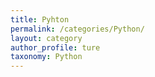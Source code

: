 ```yaml
---
title: Pyhton
permalink: /categories/Python/
layout: category
author_profile: ture
taxonomy: Python
---
```

